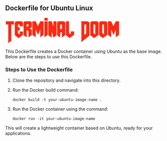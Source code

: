 ## Dockerfile for Ubuntu Linux

![Doom Image](../doom.jpeg)

This Dockerfile creates a Docker container using Ubuntu as the base image. Below are the steps to use this Dockerfile.

### Steps to Use the Dockerfile
1. Clone the repository and navigate into this directory.
2. Run the Docker build command:

   ```
   docker build -t your-ubuntu-image-name .
   ```
3. Run the Docker container using the command:

   ```
   docker run -it your-ubuntu-image-name
   ```

This will create a lightweight container based on Ubuntu, ready for your applications.
